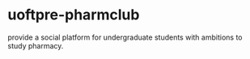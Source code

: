 # uoftpre-pharmclub
provide a social platform for undergraduate students with ambitions to study pharmacy.
